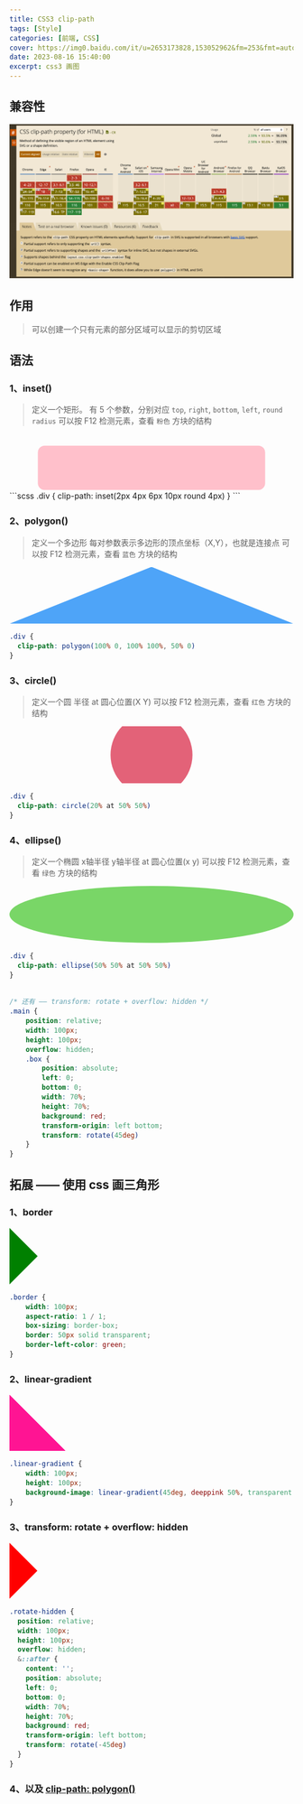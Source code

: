```yaml
---
title: CSS3 clip-path
tags: [Style]
categories: [前端, CSS]
cover: https://img0.baidu.com/it/u=2653173828,153052962&fm=253&fmt=auto&app=138&f=JPEG?w=947&h=500
date: 2023-08-16 15:40:00
excerpt: css3 画图
---
```

## 兼容性
![container](/assets/images/compatible/clip-path.png)
## 作用
>可以创建一个只有元素的部分区域可以显示的剪切区域

## 语法
### 1、inset()
> 定义一个矩形。
> 有 5 个参数，分别对应 `top`, `right`, `bottom`, `left`, `round radius`
> 可以按 F12 检测元素，查看 `粉色` 方块的结构
<div style="width: 100%; aspect-ratio: 5 / 1; background: pink; clip-path: inset(20% 10% 2% 10% round 12px)"></div>
```scss
.div {
  clip-path: inset(2px 4px 6px 10px round 4px)
}
```

### 2、polygon()
> 定义一个多边形
> 每对参数表示多边形的顶点坐标（X,Y），也就是连接点
> 可以按 F12 检测元素，查看 `蓝色` 方块的结构
<div style="width: 100%; aspect-ratio: 5 / 1; background: #4ea4f8; clip-path: polygon(0 100%, 100% 100%, 50% 0)"></div>

```scss
.div {
  clip-path: polygon(100% 0, 100% 100%, 50% 0)
}
```

### 3、circle()
> 定义一个圆
> 半径 at 圆心位置(X Y)
> 可以按 F12 检测元素，查看 `红色` 方块的结构
<div style="width: 100%; aspect-ratio: 5 / 1; background: #e36278; clip-path: circle(20% at 50% 50%)"></div>

```scss
.div {
  clip-path: circle(20% at 50% 50%)
}
```
### 4、ellipse()
> 定义一个椭圆
> x轴半径 y轴半径 at 圆心位置(x y)
> 可以按 F12 检测元素，查看 `绿色` 方块的结构
<div style="width: 100%; aspect-ratio: 5 / 1; background: #79d667; clip-path: ellipse(50% 50% at 50% 50%)"></div>

```scss
.div {
  clip-path: ellipse(50% 50% at 50% 50%)
}
```

```scss

/* 还有 —— transform: rotate + overflow: hidden */
.main {
    position: relative;
    width: 100px;
    height: 100px;
    overflow: hidden;
    .box {
        position: absolute;
        left: 0;
        bottom: 0;
        width: 70%;
        height: 70%;
        background: red;
        transform-origin: left bottom;
        transform: rotate(45deg)
    }
}
```

## 拓展 —— 使用 css 画三角形
### 1、border
<div class="border"></div>
<style>
.border {
    width: 100px;
    aspect-ratio: 1 / 1;
    box-sizing: border-box;
    border: 50px solid transparent;
    border-left-color: green;
}
</style>

```scss
.border {
    width: 100px;
    aspect-ratio: 1 / 1;
    box-sizing: border-box;
    border: 50px solid transparent;
    border-left-color: green;
}
```

### 2、linear-gradient
<div class="linear-gradient"></div>
<style>
.linear-gradient {
    width: 100px;
    height: 100px;
    background-image: linear-gradient(45deg, deeppink 50%, transparent 50%);
}
</style>

```scss
.linear-gradient {
    width: 100px;
    height: 100px;
    background-image: linear-gradient(45deg, deeppink 50%, transparent 50%);
}
```

### 3、transform: rotate + overflow: hidden
<div class="rotate-hidden"></div>
<style>
.rotate-hidden {
  position: relative;
  width: 100px;
  height: 100px;
  overflow: hidden;
}
.rotate-hidden::after {
  content: '';
  position: absolute;
  left: 0;
  bottom: 0;
  width: 70%;
  height: 70%;
  background: red;
  transform-origin: left bottom;
  transform: rotate(-45deg)
}
</style>

```scss
.rotate-hidden {
  position: relative;
  width: 100px;
  height: 100px;
  overflow: hidden;
  &::after {
    content: '';
    position: absolute;
    left: 0;
    bottom: 0;
    width: 70%;
    height: 70%;
    background: red;
    transform-origin: left bottom;
    transform: rotate(-45deg)
  }
}
```

### 4、以及 [clip-path: polygon()](/blog/2023/08/16/前端/css/clip-path/#2、polygon)